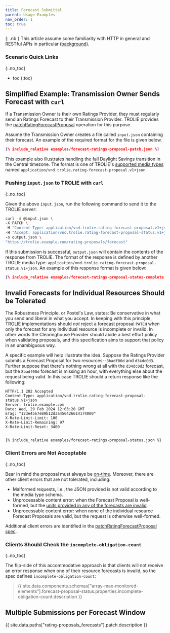 ```yaml
---
title: Forecast Submittal
parent: Usage Examples
nav_order: 1
toc: true
---
```



{: .nb }
This article assume some familiarity with HTTP in general and RESTful
APIs in particular ([background](../articles/trolie-for-ems-and-ot)).


### Scenario Quick Links
{:.no_toc}

* toc
{:toc}



## Simplified Example: Transmission Owner Sends Forecast with `curl`

If a Transmission Owner is their own Ratings Provider, they must regularly send
an Ratings Forecast to their Transmission Provider. TROLIE provides the
[patchRatingForecastProposal](../spec#tag/Rating-Proposals/operation/patchRatingForecastProposal)
operation for this purpose.


Assume the Transmission Owner creates a file called `input.json` containing
their forecast. An example of the required format for the file is given below.

```json
{% include_relative examples/forecast-ratings-proposal-patch.json %}
```

This example also illustrates handling the fall Daylight Savings transition in
the Central timezone. The format is one of TROLIE's [supported media
types](../articles/supported-media-types) named
`application/vnd.trolie.rating-forecast-proposal.v1+json`.


### Pushing `input.json` to TROLIE with `curl`
{:.no_toc}

Given the above `input.json`, run the following command to send it to the TROLIE server:

```bash
curl -d @input.json \
-X PATCH \
-H "Content-Type: application/vnd.trolie.rating-forecast-proposal.v1+json" \
-H "Accept: application/vnd.trolie.rating-forecast-proposal-status.v1+json"
-o output.json \
"https://trolie.example.com/rating-proposals/forecast"
```

If this submission is successful, `output.json` will contain the contents of the
response from TROLIE. The format of the response is defined by another TROLIE
media type: `application/vnd.trolie.rating-forecast-proposal-status.v1+json`. An
example of this response format is given below:

```json
{% include_relative examples/forecast-ratings-proposal-status-complete.json %}
```


## Invalid Forecasts for Individual Resources Should be Tolerated

The Robustness Principle, or Postel's Law, states: Be conservative in what you
send and liberal in what you accept. In keeping with this principle, TROLIE
implementations should *not* reject a forecast proposal `PATCH` when only the
forecast for any individual resource is incomplete or invalid. In other words
the Clearinghouse Provider should abide a best effort policy when validating
proposals, and this specification aims to support that policy in an unambiguous
way.

A specific example will help illustrate the idea. Suppose the Ratings Provider
submits a Forecast Proposal for two resources--`8badf00d` and `d34dc0d3`.
Further suppose that there's nothing wrong at all with the `d34dc0d3` forecast,
but the `8badf00d` forecast is missing an hour, with everything else about the
request being valid. In this case TROLIE should a return response like the
following:

```http
HTTP/1.1 202 Accepted
Content-Type: application/vnd.trolie.rating-forecast-proposal-status.v1+json
Server: trolie.example.com
Date: Wed, 29 Feb 2024 12:03:20 GMT
ETag: "123e4567e89b12d3a456426614174000"
X-Rate-Limit-Limit: 100
X-Rate-Limit-Remaining: 97
X-Rate-Limit-Reset: 3400


{% include_relative examples/forecast-ratings-proposal-status.json %}
```

### Client Errors are Not Acceptable
{:.no_toc}

Bear in mind the proposal must always be [on-time](/articles/forecast-windows.html#on-time--202-accepted). Moreover, there are other client errors that are not tolerated, including:

* Malformed requests, i.e., the JSON provided is not valid according to the
  media type schema.
* Unprocessable content error: when the Forecast Proposal is well-formed, but
  the [units provided in any of the forecasts are
  invalid](/articles/how-units-are-handled#validation).
* Unprocessable content error: when none of the individual resource Forecast
  Proposals are valid, but the request is otherwise well-formed.

Additional client errors are identified in the [patchRatingForecastProposal spec](../spec#tag/Rating-Proposals/operation/patchRatingForecastProposal).

### Clients Should Check the `incomplete-obligation-count`
{:.no_toc}

The flip-side of this accommodative approach is that clients will not receive an
error response when one of their resource forecasts is invalid, so the spec
defines `incomplete-obligation-count`:

> {{ site.data.components.schemas["array-max-monitored-elements"].forecast-proposal-status.properties.incomplete-obligation-count.description }}

## Multiple Submissions per Forecast Window

{{ site.data.paths["rating-proposals_forecasts"].patch.description }}


